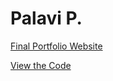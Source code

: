 # Palavi P.
[Final Portfolio Website](https://palaviprasad.github.io/Final-Portfolio-Website/)

[View the Code](https://github.com/palaviprasad/Final-Portfolio-Website.git)
